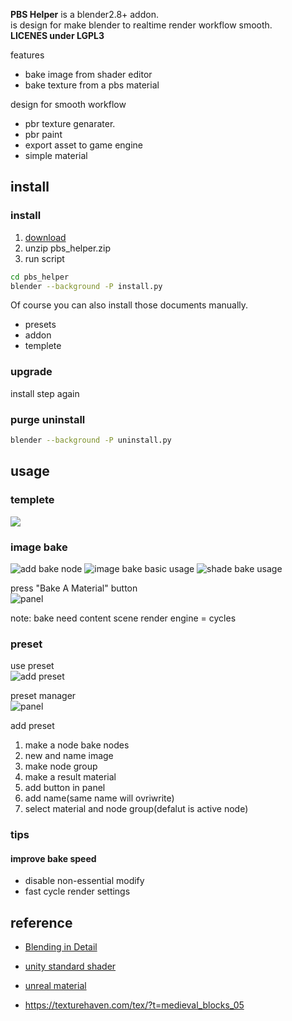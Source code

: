 **PBS Helper** is a blender2.8+ addon.  
is design for make blender to realtime render workflow smooth.  
**LICENES under LGPL3**

<!-- reference images -->

features
- bake image from shader editor
- bake texture from a pbs material


design for smooth workflow
- pbr texture genarater.
- pbr paint
- export asset to game engine
- simple material

## install
### install
1. [download](https://github.com/ywaby/bl_pbs_helper/releases)
2. unzip pbs_helper.zip
3. run script
```sh
cd pbs_helper
blender --background -P install.py
```

Of course you can also install those documents manually.
- presets
- addon
- templete


### upgrade 
install step again

### purge uninstall
```sh
blender --background -P uninstall.py
```

## usage
### templete
![](./doc/assets/templete.png)

### image bake
![add bake node](./doc/assets/add_bake_node.png)
![image bake basic usage](./doc/assets/image_bake_base_usage.png)
![shade bake usage](./doc/assets/use_bake_node.png)  

press "Bake A Material" button   
![panel](./doc/assets/panel.png)

note: bake  need content scene render engine = cycles 

### preset
use preset  
![add preset](./doc/assets/add_preset.png)

preset manager  
![panel](./doc/assets/panel.png)

add preset  
1. make a node bake nodes
2. new and name image
3. make node group 
4. make a result material
5. add button in panel
6. add name(same name will ovriwrite)
7. select material and node group(defalut is active node)

### tips 
#### improve bake speed
- disable non-essential modify
- fast cycle render settings

## reference
- [Blending in Detail](https://blog.selfshadow.com/publications/blending-in-detail/)
- [unity standard shader](https://docs.unity3d.com/2019.1/Documentation/Manual/StandardShaderMetallicVsSpecular.html)
- [unreal material](https://docs.unrealengine.com/en-us/Engine/Rendering/Materials/MaterialInputs)


- https://texturehaven.com/tex/?t=medieval_blocks_05
